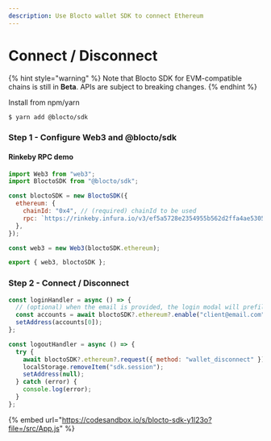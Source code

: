 ```yaml
---
description: Use Blocto wallet SDK to connect Ethereum
---
```


# Connect / Disconnect

{% hint style="warning" %}
Note that Blocto SDK for EVM-compatible chains is still in **Beta**. APIs are subject to breaking changes.
{% endhint %}

Install from npm/yarn

```bash
$ yarn add @blocto/sdk
```

### Step 1 - Configure Web3 and @blocto/sdk

#### Rinkeby RPC demo

```javascript
import Web3 from "web3";
import BloctoSDK from "@blocto/sdk";

const bloctoSDK = new BloctoSDK({
  ethereum: {
    chainId: "0x4", // (required) chainId to be used
    rpc: `https://rinkeby.infura.io/v3/ef5a5728e2354955b562d2ffa4ae5305`, // (required for Ethereum) JSON RPC endpoint
  },
});

const web3 = new Web3(bloctoSDK.ethereum);

export { web3, bloctoSDK };
```

### Step 2 - Connect / Disconnect

```javascript
const loginHandler = async () => {
  // (optional) when the email is provided, the login modal will prefill the email field.
  const accounts = await bloctoSDK?.ethereum?.enable("client@email.com");
  setAddress(accounts[0]);
};

const logoutHandler = async () => {
  try {
    await bloctoSDK?.ethereum?.request({ method: "wallet_disconnect" });
    localStorage.removeItem("sdk.session");
    setAddress(null);
  } catch (error) {
    console.log(error);
  }
};
```

{% embed url="https://codesandbox.io/s/blocto-sdk-y1l23o?file=/src/App.js" %}
